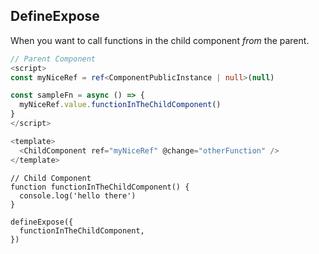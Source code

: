 ## DefineExpose

When you want to call functions in the child component _from_ the parent.

```ts
// Parent Component
<script>
const myNiceRef = ref<ComponentPublicInstance | null>(null)

const sampleFn = async () => {
  myNiceRef.value.functionInTheChildComponent()
}
</script>

<template>
  <ChildComponent ref="myNiceRef" @change="otherFunction" />
</template>
```
```
// Child Component
function functionInTheChildComponent() {
  console.log('hello there')
}

defineExpose({
  functionInTheChildComponent,
})
```
